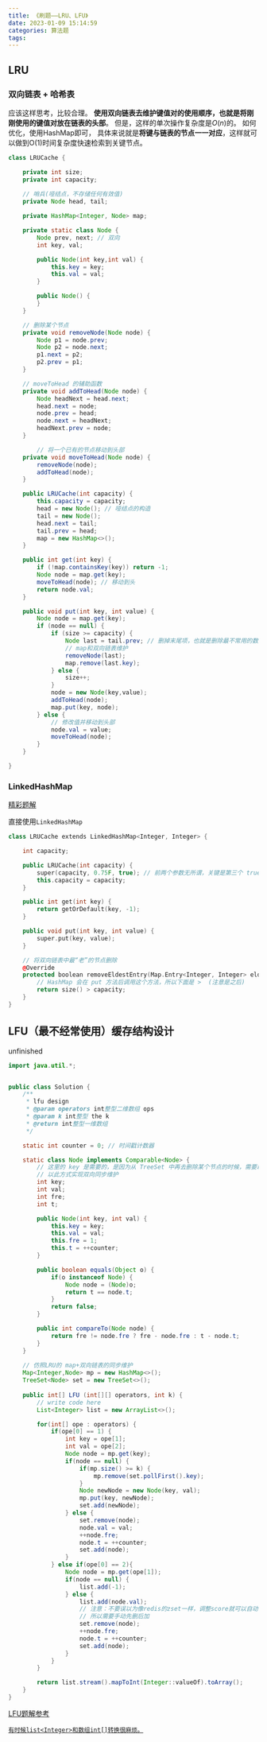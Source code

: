 ```yaml
---
title: 《刷题——LRU、LFU》
date: 2023-01-09 15:14:59
categories: 算法题
tags:
---
```






## LRU

### 双向链表 + 哈希表
应该这样思考，比较合理。
**使用双向链表去维护键值对的使用顺序，也就是将刚刚使用的键值对放在链表的头部**。
但是，这样的单次操作复杂度是$O(n)$的。
如何优化，使用HashMap即可，
具体来说就是**将键与链表的节点一一对应**，这样就可以做到O(1)时间复杂度快速检索到关键节点。

```java
class LRUCache {

    private int size;
    private int capacity;
  
    // 哨兵(哑结点，不存储任何有效值)
    private Node head, tail;

    private HashMap<Integer, Node> map;

    private static class Node {
        Node prev, next; // 双向
        int key, val;

        public Node(int key,int val) {
            this.key = key;
            this.val = val;
        }

        public Node() {
        }
    }

    // 删除某个节点
    private void removeNode(Node node) {
        Node p1 = node.prev;
        Node p2 = node.next;
        p1.next = p2;
        p2.prev = p1;
    }

    // moveToHead 的辅助函数
    private void addToHead(Node node) {
        Node headNext = head.next;
        head.next = node;
        node.prev = head;
        node.next = headNext;
        headNext.prev = node;
    }

		// 将一个已有的节点移动到头部
    private void moveToHead(Node node) {
        removeNode(node);
        addToHead(node);
    }

    public LRUCache(int capacity) {
        this.capacity = capacity;
        head = new Node(); // 哑结点的构造
        tail = new Node();
        head.next = tail;
        tail.prev = head;
        map = new HashMap<>();
    }

    public int get(int key) {
        if (!map.containsKey(key)) return -1;
        Node node = map.get(key);
        moveToHead(node); // 移动到头
        return node.val;
    }

    public void put(int key, int value) {
        Node node = map.get(key);
        if (node == null) {
            if (size >= capacity) {
                Node last = tail.prev; // 删掉末尾项，也就是删除最不常用的数据项
                // map和双向链表维护
                removeNode(last);
                map.remove(last.key);
            } else {
                size++;
            }
            node = new Node(key,value);
            addToHead(node);
            map.put(key, node);
        } else {
            // 修改值并移动到头部
            node.val = value;
            moveToHead(node);
        }
    }

}
```



### LinkedHashMap

[精彩题解](https://leetcode-cn.com/problems/lru-cache/solution/yuan-yu-linkedhashmapyuan-ma-by-jeromememory/)

直接使用`LinkedHashMap`
```cpp
class LRUCache extends LinkedHashMap<Integer, Integer> {

    int capacity;

    public LRUCache(int capacity) {
        super(capacity, 0.75F, true); // 前两个参数无所谓，关键是第三个 true, 按照访问顺序来调整顺序
        this.capacity = capacity;
    }

    public int get(int key) {
        return getOrDefault(key, -1);
    }

    public void put(int key, int value) {
        super.put(key, value);
    }

	// 将双向链表中最“老”的节点删除
    @Override
    protected boolean removeEldestEntry(Map.Entry<Integer, Integer> eldest) {
        // HashMap 会在 put 方法后调用这个方法，所以下面是 >  (注意是之后)
        return size() > capacity;
    }
}
```



## LFU（最不经常使用）缓存结构设计

unfinished

```java
import java.util.*;


public class Solution {
    /**
     * lfu design
     * @param operators int整型二维数组 ops
     * @param k int整型 the k
     * @return int整型一维数组
     */

    static int counter = 0; // 时间戳计数器

    static class Node implements Comparable<Node> {
        // 这里的 key 是需要的，是因为从 TreeSet 中再去删除某个节点的时候，需要以key为键再到 HashMap 删去Node
        // 以此方式实现双向同步维护
        int key; 
        int val;
        int fre;
        int t;

        public Node(int key, int val) {
            this.key = key;
            this.val = val;
            this.fre = 1;
            this.t = ++counter;
        }

        public boolean equals(Object o) {
            if(o instanceof Node) {
                Node node = (Node)o;
                return t == node.t;
            }
            return false;
        }

        public int compareTo(Node node) {
            return fre != node.fre ? fre - node.fre : t - node.t;
        }
    }
   
    // 仿照LRU的 map+双向链表的同步维护
    Map<Integer,Node> mp = new HashMap<>();
    TreeSet<Node> set = new TreeSet<>();
    
    public int[] LFU (int[][] operators, int k) {
        // write code here
        List<Integer> list = new ArrayList<>();

        for(int[] ope : operators) {
            if(ope[0] == 1) {
                int key = ope[1];
                int val = ope[2];
                Node node = mp.get(key);
                if(node == null) {
                    if(mp.size() >= k) {
                        mp.remove(set.pollFirst().key);
                    }
                    Node newNode = new Node(key, val);
                    mp.put(key, newNode);
                    set.add(newNode);
                } else {
                    set.remove(node);
                    node.val = val;
                    ++node.fre;
                    node.t = ++counter;
                    set.add(node);
                }
            } else if(ope[0] == 2){
                Node node = mp.get(ope[1]);
                if(node == null) {
                    list.add(-1);
                } else {
                    list.add(node.val);
                    // 注意：不要误以为像redis的zset一样，调整score就可以自动调整
                    // 所以需要手动先删后加
                    set.remove(node);
                    ++node.fre;
                    node.t = ++counter;
                    set.add(node);
                }
            }
        }

        return list.stream().mapToInt(Integer::valueOf).toArray();
    }
}
```

[LFU题解参考](https://leetcode-cn.com/problems/lfu-cache/solution/java-13ms-shuang-100-shuang-xiang-lian-biao-duo-ji/#ologn-%E8%A7%A3%E6%B3%95-%E2%80%94%E2%80%94-%E4%BD%BF%E7%94%A8%E5%B0%8F%E6%A0%B9%E5%A0%86%E6%89%BE%E5%88%B0-freq-%E6%9C%80%E5%B0%8F%EF%BC%8C%E5%9B%A0%E4%B8%BA-java-%E4%B8%AD%E7%9A%84-priorityqueue-%E9%BB%98%E8%AE%A4%E5%B0%B1%E6%98%AF%E5%B0%8F%E6%A0%B9%E5%A0%86,-%E5%AE%9E%E7%8E%B0%E6%9C%80%E7%AE%80%E5%8D%95)

[`有时候list<Integer>和数组int[]转换很麻烦。`](https://www.cnblogs.com/cat520/p/10299879.html)